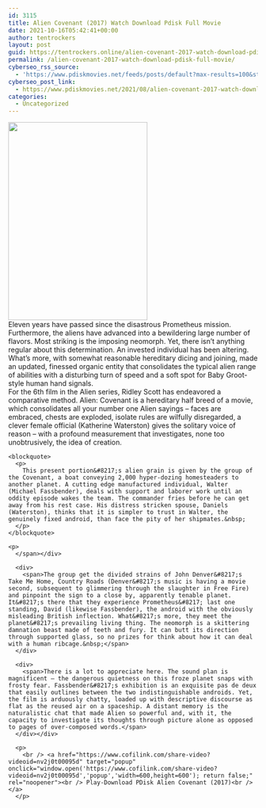 ```yaml
---
id: 3115
title: Alien Covenant (2017) Watch Download Pdisk Full Movie
date: 2021-10-16T05:42:41+00:00
author: tentrockers
layout: post
guid: https://tentrockers.online/alien-covenant-2017-watch-download-pdisk-full-movie/
permalink: /alien-covenant-2017-watch-download-pdisk-full-movie/
cyberseo_rss_source:
  - 'https://www.pdiskmovies.net/feeds/posts/default?max-results=100&start-index=901'
cyberseo_post_link:
  - https://www.pdiskmovies.net/2021/08/alien-covenant-2017-watch-download.html
categories:
  - Uncategorized
---
```

<div class="separator">
  <a href="https://1.bp.blogspot.com/-vyEfmvjhNZw/YR4OQxQjQbI/AAAAAAAAafA/S_-GlXGtZgsVx0X69GbBoBUYwxOkQ1qlACLcBGAsYHQ/s396/Alien%2BCovenant%2B%25282017%2529%2BWatch%2BDownload%2BPdisk%2BFull%2BMovie.png" imageanchor="1"><img loading="lazy" border="0" data-original-height="396" data-original-width="279" height="400" src="https://1.bp.blogspot.com/-vyEfmvjhNZw/YR4OQxQjQbI/AAAAAAAAafA/S_-GlXGtZgsVx0X69GbBoBUYwxOkQ1qlACLcBGAsYHQ/w281-h400/Alien%2BCovenant%2B%25282017%2529%2BWatch%2BDownload%2BPdisk%2BFull%2BMovie.png" width="281" /></a>
</div>



<div>
  <div>
    <span>Eleven years have passed since the disastrous Prometheus mission. Furthermore, the aliens have advanced into a bewildering large number of flavors. Most striking is the imposing neomorph. Yet, there isn&#8217;t anything regular about this determination. An invested individual has been altering. What&#8217;s more, with somewhat reasonable hereditary dicing and joining, made an updated, finessed organic entity that consolidates the typical alien range of abilities with a disturbing turn of speed and a soft spot for Baby Groot-style human hand signals.&nbsp;</span>
  </div>
  
  <div>
    <span>For the 6th film in the Alien series, Ridley Scott has endeavored a comparative method. Alien: Covenant is a hereditary half breed of a movie, which consolidates all your number one Alien sayings – faces are embraced, chests are exploded, isolate rules are wilfully disregarded, a clever female official (Katherine Waterston) gives the solitary voice of reason – with a profound measurement that investigates, none too unobtrusively, the idea of creation.&nbsp;</span>
  </div>
  
  <div>
    <span></p> 
    
    <blockquote>
      <p>
        This present portion&#8217;s alien grain is given by the group of the Covenant, a boat conveying 2,000 hyper-dozing homesteaders to another planet. A cutting edge manufactured individual, Walter (Michael Fassbender), deals with support and laborer work until an oddity episode wakes the team. The commander fries before he can get away from his rest case. His distress stricken spouse, Daniels (Waterston), thinks that it is simpler to trust in Walter, the genuinely fixed android, than face the pity of her shipmates.&nbsp;
      </p>
    </blockquote>
    
    <p>
      </span></div> 
      
      <div>
        <span>The group get the divided strains of John Denver&#8217;s Take Me Home, Country Roads (Denver&#8217;s music is having a movie second, subsequent to glimmering through the slaughter in Free Fire) and pinpoint the sign to a close by, apparently tenable planet. It&#8217;s there that they experience Prometheus&#8217; last one standing, David (likewise Fassbender), the android with the obviously misleading British inflection. What&#8217;s more, they meet the planet&#8217;s prevailing living thing. The neomorph is a skittering damnation beast made of teeth and fury. It can butt its direction through supported glass, so no prizes for think about how it can deal with a human ribcage.&nbsp;</span>
      </div>
      
      <div>
        <span>There is a lot to appreciate here. The sound plan is magnificent – the dangerous quietness on this froze planet snaps with frosty fear. Fassbender&#8217;s exhibition is an exquisite pas de deux that easily outlines between the two indistinguishable androids. Yet, the film is arduously chatty, loaded up with descriptive discourse as flat as the reused air on a spaceship. A distant memory is the naturalistic chat that made Alien so powerful and, with it, the capacity to investigate its thoughts through picture alone as opposed to pages of over-composed words.</span>
      </div></div> 
      
      <p>
        <br /> <a href="https://www.cofilink.com/share-video?videoid=nv2j0t00095d" target="popup" onclick="window.open('https://www.cofilink.com/share-video?videoid=nv2j0t00095d','popup','width=600,height=600'); return false;" rel="noopener"><br /> Play-Download PDisk Alien Covenant (2017)<br /> </a>
      </p>